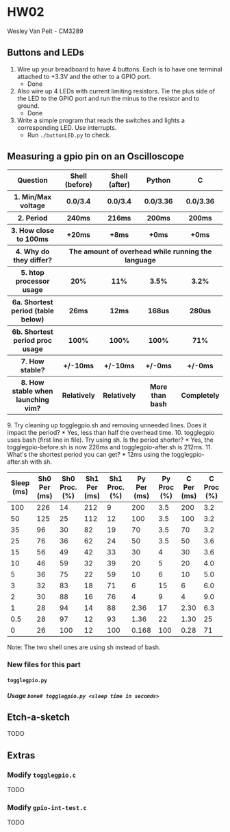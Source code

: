 # HW02
Wesley Van Pelt - CM3289

## Buttons and LEDs
1. Wire up your breadboard to have 4 buttons. Each is to have one terminal attached to +3.3V and the other to a GPIO port.
    * Done
2. Also wire up 4 LEDs with current limiting resistors. Tie the plus side of the LED to the GPIO port and run the minus to the resistor and to ground.
    * Done
3. Write a simple program that reads the switches and lights a corresponding LED. Use interrupts.
    * Run `./buttonLED.py` to check.

## Measuring a gpio pin on an Oscilloscope
<table>
    <thead>
        <tr><th>Question</th> <th>Shell (before)</th> <th>Shell (after)</th> <th>Python</th> <th>C</th></tr>
    </thead>
    <tbody>
        <tr><th>1. Min/Max voltage</th> <th>0.0/3.4</th> <th>0.0/3.4</th> <th>0.0/3.36</th> <th>0.0/3.36</th></tr>
        <tr><th>2. Period</th> <th>240ms</th> <th>216ms</th> <th>200ms</th> <th>200ms</th></tr>
        <tr><th>3. How close to 100ms</th> <th>+20ms</th> <th>+8ms</th> <th>+0ms</th> <th>+0ms</th></tr>
        <tr><th>4. Why do they differ?</th> <th colspan=4>The amount of overhead while running the language</th></tr>
        <tr><th>5. htop processor usage</th> <th>20%</th> <th>11%</th> <th>3.5%</th> <th>3.2%</th></tr>
        <tr><th>6a. Shortest period (table below)</th> <th>26ms</th> <th>12ms</th> <th>168us</th> <th>280us</th></tr>
        <tr><th>6b. Shortest period proc usage</th> <th>100%</th> <th>100%</th> <th>100%</th> <th>71%</th></tr>
        <tr><th>7. How stable?</th> <th>+/-10ms</th> <th>+/-10ms</th> <th>+/-0ms</th> <th>+/-0ms</th></tr>
        <tr><th>8. How stable when launching vim?</th> <th>Relatively</th> <th>Relatively</th> <th>More than bash</th> <th>Completely</th></tr>
    </tbody>
</table>
9. Try cleaning up togglegpio.sh and removing unneeded lines. Does it impact the period?
    * Yes, less than half the overhead time.
10. togglegpio uses bash (first line in file). Try using sh. Is the period shorter?
    * Yes, the togglegpio-before.sh is now 226ms and togglegpio-after.sh is 212ms.
11. What's the shortest period you can get?
    * 12ms using the togglegpio-after.sh with sh.

| Sleep (ms) | Sh0 Per (ms) | Sh0 Proc. (%) | Sh1 Per (ms) | Sh1 Proc. (%) | Py Per (ms) | Py Proc (%) | C Per (ms) | C Proc (%) |
| ---------- | ------------ | ------------- | ------------ | ------------- | ----------- | ----------- | ---------- | ---------- |
| 100        | 226          | 14            | 212          | 9             | 200         | 3.5         | 200        | 3.2        |
| 50         | 125          | 25            | 112          | 12            | 100         | 3.5         | 100        | 3.2        |
| 35         | 96           | 30            | 82           | 19            | 70          | 3.5         | 70         | 3.2        |
| 25         | 76           | 36            | 62           | 24            | 50          | 3.5         | 50         | 3.6        |
| 15         | 56           | 49            | 42           | 33            | 30          | 4           | 30         | 3.6        |
| 10         | 46           | 59            | 32           | 39            | 20          | 5           | 20         | 4.0        |
| 5          | 36           | 75            | 22           | 59            | 10          | 6           | 10         | 5.0        |
| 3          | 32           | 83            | 18           | 71            | 6           | 15          | 6          | 6.0        |
| 2          | 30           | 88            | 16           | 76            | 4           | 9           | 4          | 9.0        |
| 1          | 28           | 94            | 14           | 88            | 2.36        | 17          | 2.30       | 6.3        |
| 0.5        | 28           | 97            | 12           | 93            | 1.36        | 22          | 1.30       | 25         |
| 0          | 26           | 100           | 12           | 100           | 0.168       | 100         | 0.28       | 71         |
Note: The two shell ones are using sh instead of bash.

### New files for this part
#### `togglegpio.py`
##### Usage `bone# togglegpio.py <sleep time in seconds>`

## Etch-a-sketch
TODO

## Extras
### Modify `togglegpio.c`
TODO
### Modify `gpio-int-test.c`
TODO
